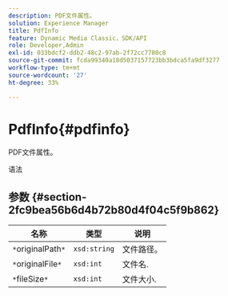 ```yaml
---
description: PDF文件属性。
solution: Experience Manager
title: PdfInfo
feature: Dynamic Media Classic，SDK/API
role: Developer,Admin
exl-id: 033bdcf2-ddb2-48c2-97ab-2f72cc7780c8
source-git-commit: fcda99340a18d5037157723bb3bdca5fa9df3277
workflow-type: tm+mt
source-wordcount: '27'
ht-degree: 33%

---
```


# PdfInfo{#pdfinfo}

PDF文件属性。

语法

## 参数 {#section-2fc9bea56b6d4b72b80d4f04c5f9b862}

| 名称 | 类型 | 说明 |
|---|---|---|
| `*`originalPath`*` | `xsd:string` | 文件路径。 |
| `*`originalFile`*` | `xsd:int` | 文件名. |
| `*`fileSize`*` | `xsd:int` | 文件大小. |
